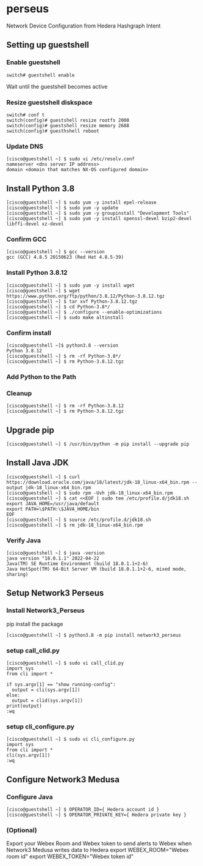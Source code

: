 # perseus
Network Device Configuration from Hedera Hashgraph Intent

## Setting up guestshell
### Enable guestshell
```console
switch# guestshell enable
```
Wait until the guestshell becomes active

### Resize guestshell diskspace
```console
switch# conf t
switch(config)# guestshell resize rootfs 2000
switch(config)# guestshell resize memory 2688
switch(config)# guesthshell reboot
```

### Update DNS
```console
[cisco@guestshell ~] $ sudo vi /etc/resolv.conf
nameserver <dns server IP address>
domain <domain that matches NX-OS configured domain>
```

## Install Python 3.8
```console
[cisco@guestshell ~] $ sudo yum -y install epel-release
[cisco@guestshell ~] $ sudo yum -y update
[cisco@guestshell ~] $ sudo yum -y groupinstall "Development Tools"
[cisco@guestshell ~] $ sudo yum -y install openssl-devel bzip2-devel libffi-devel xz-devel
```
### Confirm GCC
```console
[cisco@guestshell ~] $ gcc --version
gcc (GCC) 4.8.5 20150623 (Red Hat 4.8.5-39)
```
### Install Python 3.8.12
```console
[cisco@guestshell ~] $ sudo yum -y install wget
[cisco@guestshell ~] $ wget https://www.python.org/ftp/python/3.8.12/Python-3.8.12.tgz
[cisco@guestshell ~] $ tar xvf Python-3.8.12.tgz
[cisco@guestshell ~] $ cd Python-3.8*/
[cisco@guestshell ~] $ ./configure --enable-optimizations
[cisco@guestshell ~] $ sudo make altinstall
```

### Confirm install
```console
[cisco@guestshell ~]$ python3.8 --version
Python 3.8.12
[cisco@guestshell ~] $ rm -rf Python-3.8*/
[cisco@guestshell ~] $ rm Python-3.8.12.tgz
```

### Add Python to the Path

### Cleanup
```
[cisco@guestshell ~] $ rm -rf Python-3.8.12
[cisco@guestshell ~] $ rm Python-3.8.12.tgz
```

## Upgrade pip
```console
[cisco@guestshell ~] $ /usr/bin/python -m pip install --upgrade pip
```

## Install Java JDK
```console
[cisco@guestshell ~] $ curl https://download.oracle.com/java/18/latest/jdk-18_linux-x64_bin.rpm --output jdk-18_linux-x64_bin.rpm
[cisco@guestshell ~] $ sudo rpm -Uvh jdk-18_linux-x64_bin.rpm
[cisco@guestshell ~] $ cat <<EOF | sudo tee /etc/profile.d/jdk18.sh
export JAVA_HOME=/usr/java/default
export PATH=\$PATH:\$JAVA_HOME/bin
EOF
[cisco@guestshell ~] $ source /etc/profile.d/jdk18.sh
[cisco@guestshell ~] $ rm jdk-18_linux-x64_bin.rpm
```

### Verify Java
```console
[cisco@guestshell ~] $ java -version
java version "18.0.1.1" 2022-04-22
Java(TM) SE Runtime Environment (build 18.0.1.1+2-6)
Java HotSpot(TM) 64-Bit Server VM (build 18.0.1.1+2-6, mixed mode, sharing)
```

## Setup Network3 Perseus
### Install Network3_Perseus
pip install the package
```console
[cisco@guestshell ~] $ python3.8 -m pip install network3_perseus
```
### setup call_clid.py
```console
[cisco@guestshell ~] $ sudo vi call_clid.py
import sys
from cli import *

if sys.argv[1] == "show running-config":
  output = cli(sys.argv[1])
else:
  output = clid(sys.argv[1])
print(output)
:wq
```

### setup cli_configure.py
```console
[cisco@guestshell ~] $ sudo vi cli_configure.py
import sys
from cli import *
cli(sys.argv[1])
:wq
```

## Configure Network3 Medusa
### Configure Java
```console
[cisco@guestshell ~] $ OPERATOR_ID={ Hedera account id }
[cisco@guestshell ~] $ OPERATOR_PRIVATE_KEY={ Hedera private key }
```

### (Optional)
Export your Webex Room and Webex token to send alerts to Webex when Network3 Medusa writes data to Hedera
export WEBEX_ROOM="Webex room id"
export WEBEX_TOKEN="Webex token id"